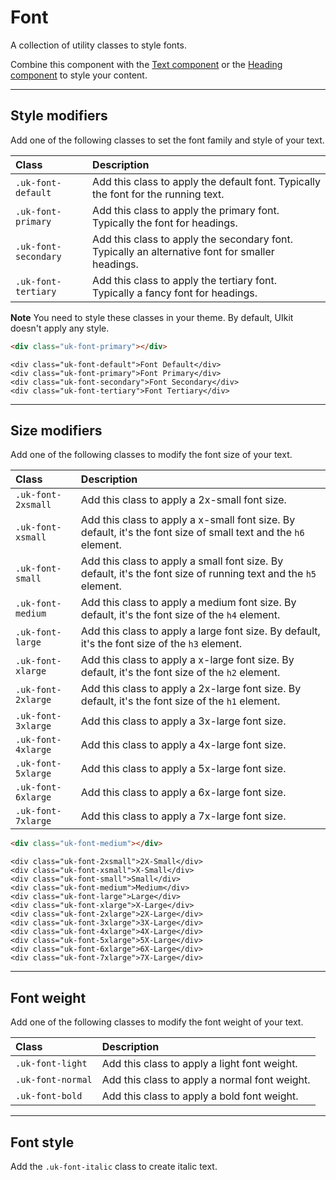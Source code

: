 # Font

<p class="uk-text-lead">A collection of utility classes to style fonts.</p>

Combine this component with the [Text component](text.md) or the [Heading component](heading.md) to style your content.

***

## Style modifiers

Add one of the following classes to set the font family and style of your text.

| Class                | Description                                                                                     |
| :------------------- | :---------------------------------------------------------------------------------------------- |
| `.uk-font-default`   | Add this class to apply the default font. Typically the font for the running text.              |
| `.uk-font-primary`   | Add this class to apply the primary font. Typically the font for headings.                      |
| `.uk-font-secondary` | Add this class to apply the secondary font. Typically an alternative font for smaller headings. |
| `.uk-font-tertiary`  | Add this class to apply the tertiary font. Typically a fancy font for headings.                 |

**Note** You need to style these classes in your theme. By default, UIkit doesn't apply any style.

```html
<div class="uk-font-primary"></div>
```

```example
<div class="uk-font-default">Font Default</div>
<div class="uk-font-primary">Font Primary</div>
<div class="uk-font-secondary">Font Secondary</div>
<div class="uk-font-tertiary">Font Tertiary</div>
```

***

## Size modifiers

Add one of the following classes to modify the font size of your text.

| Class              | Description                                                                                                     |
| :----------------- | :-------------------------------------------------------------------------------------------------------------- |
| `.uk-font-2xsmall` | Add this class to apply a 2x-small font size.                                                                   |
| `.uk-font-xsmall`  | Add this class to apply a x-small font size. By default, it's the font size of small text and the `h6` element. |
| `.uk-font-small`   | Add this class to apply a small font size. By default, it's the font size of running text and the `h5` element. |
| `.uk-font-medium`  | Add this class to apply a medium font size. By default, it's the font size of the  `h4` element.                |
| `.uk-font-large`   | Add this class to apply a large font size. By default, it's the font size of the  `h3` element.                 |
| `.uk-font-xlarge`  | Add this class to apply a x-large font size. By default, it's the font size of the  `h2` element.               |
| `.uk-font-2xlarge` | Add this class to apply a 2x-large font size. By default, it's the font size of the  `h1` element.              |
| `.uk-font-3xlarge` | Add this class to apply a 3x-large font size.                                                                   |
| `.uk-font-4xlarge` | Add this class to apply a 4x-large font size.                                                                   |
| `.uk-font-5xlarge` | Add this class to apply a 5x-large font size.                                                                   |
| `.uk-font-6xlarge` | Add this class to apply a 6x-large font size.                                                                   |
| `.uk-font-7xlarge` | Add this class to apply a 7x-large font size.                                                                   |

```html
<div class="uk-font-medium"></div>
```

```example
<div class="uk-font-2xsmall">2X-Small</div>
<div class="uk-font-xsmall">X-Small</div>
<div class="uk-font-small">Small</div>
<div class="uk-font-medium">Medium</div>
<div class="uk-font-large">Large</div>
<div class="uk-font-xlarge">X-Large</div>
<div class="uk-font-2xlarge">2X-Large</div>
<div class="uk-font-3xlarge">3X-Large</div>
<div class="uk-font-4xlarge">4X-Large</div>
<div class="uk-font-5xlarge">5X-Large</div>
<div class="uk-font-6xlarge">6X-Large</div>
<div class="uk-font-7xlarge">7X-Large</div>
```

***

## Font weight

Add one of the following classes to modify the font weight of your text.

| Class             | Description                                                                       |
| :---------------- | :-------------------------------------------------------------------------------- |
| `.uk-font-light`  | <span class="uk-font-light">Add this class to apply a light font weight.</span>   |
| `.uk-font-normal` | <span class="uk-font-normal">Add this class to apply a normal font weight.</span> |
| `.uk-font-bold`   | <span class="uk-font-bold">Add this class to apply a bold font weight.</span>     |

***

## Font style

Add the `.uk-font-italic` class to create <span class="uk-font-italic">italic text</span>.